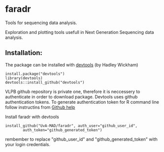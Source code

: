 # faradr

Tools for sequencing data analysis.

Exploration and plotting tools usefull in Next Generation Sequencing data analysis.

## Installation:
The package can be installed with [devtools](https://github.com/hadley/devtools) (by Hadley Wickham)
```
install.package("devtools")
library(devtools)
devtools::install_github("devtools")
```
VLPB github repository is private one, therefore it is neccessery to
authenticate in order to download package. Devtools uses github authentication
tokens. To generate authentication token for R command line follow instructins
from [Github
help](ttps://help.github.com/articles/creating-an-access-token-for-command-line-use)

Install faradr with devtools
```
install_github("UvA-MAD/faradr", auth_user="github_user_id",
        auth_token="github_generated_token")
```
rembember to replace "github_user_id" and "github_generated_token" with your
login credentials.


